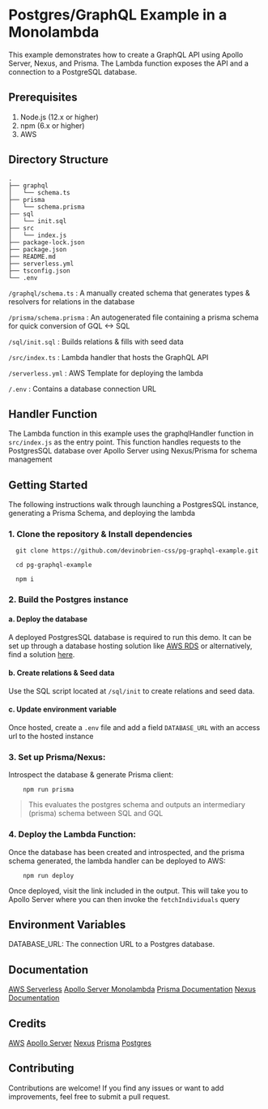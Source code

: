 # Postgres/GraphQL Example in a Monolambda
This example demonstrates how to create a GraphQL API using Apollo Server, Nexus, and Prisma. 
The Lambda function exposes the API and a connection to a PostgreSQL database.

## Prerequisites
1. Node.js (12.x or higher)
2. npm (6.x or higher)
3. AWS 

## Directory Structure
```
.
├── graphql
│   └── schema.ts
├── prisma
│   └── schema.prisma
├── sql
│   └── init.sql
├── src
│   └── index.js
├── package-lock.json
├── package.json
├── README.md
├── serverless.yml
├── tsconfig.json
└── .env
```

`/graphql/schema.ts` : A manually created schema that generates types & resolvers for relations in the database

`/prisma/schema.prisma` : An autogenerated file containing a prisma schema for quick conversion of GQL <-> SQL

`/sql/init.sql` : Builds relations & fills with seed data

`/src/index.ts` : Lambda handler that hosts the GraphQL API

`/serverless.yml` : AWS Template for deploying the lambda

`/.env` : Contains a database connection URL

## Handler Function
The Lambda function in this example uses the graphqlHandler function in `src/index.js` as the entry point.
This function handles requests to the PostgresSQL database over Apollo Server using Nexus/Prisma for schema 
management

## Getting Started
The following instructions walk through launching a PostgresSQL instance, 
generating a Prisma Schema, and deploying the lambda

### 1. Clone the repository & Install dependencies
```
  git clone https://github.com/devinobrien-css/pg-graphql-example.git

  cd pg-graphql-example

  npm i
```

### 2. Build the Postgres instance
#### a. Deploy the database
A deployed PostgresSQL database is required to run this demo. 
It can be set up through a database hosting solution like
[AWS RDS](https://aws.amazon.com/rds/) or alternatively, find 
a solution [here](https://www.prisma.io/dataguide/postgresql/5-ways-to-host-postgresql).

#### b. Create relations & Seed data
Use the SQL script located at `/sql/init` to create relations and seed data.

#### c. Update environment variable
Once hosted, create a `.env` file and add a field `DATABASE_URL` with an 
access url to the hosted instance


### 3. Set up Prisma/Nexus:
Introspect the database & generate Prisma client:

```
    npm run prisma
```

> This evaluates the postgres schema and outputs an intermediary (prisma) schema between SQL and GQL

### 4. Deploy the Lambda Function:
Once the database has been created and introspected, and the prisma schema generated, 
the lambda handler can be deployed to AWS:

```
    npm run deploy
```

Once deployed, visit the link included in the output. This will take you to Apollo Server 
where you can then invoke the `fetchIndividuals` query

## Environment Variables
DATABASE_URL: The connection URL to a Postgres database.

## Documentation
[AWS Serverless](https://docs.aws.amazon.com/serverless-application-model/index.html)
[Apollo Server Monolambda](https://www.apollographql.com/docs/apollo-server/deployment/lambda/)
[Prisma Documentation](https://www.prisma.io/docs/concepts/components/prisma-client)
[Nexus Documentation](https://nexusjs.org/docs/api/introduction)

## Credits
[AWS](https://aws.amazon.com/)
[Apollo Server](https://www.apollographql.com/)
[Nexus](https://nexusjs.org/)
[Prisma](https://www.prisma.io/)
[Postgres](https://www.postgresql.org/)

## Contributing
Contributions are welcome! If you find any issues or want to add improvements, feel free to submit a pull request.
